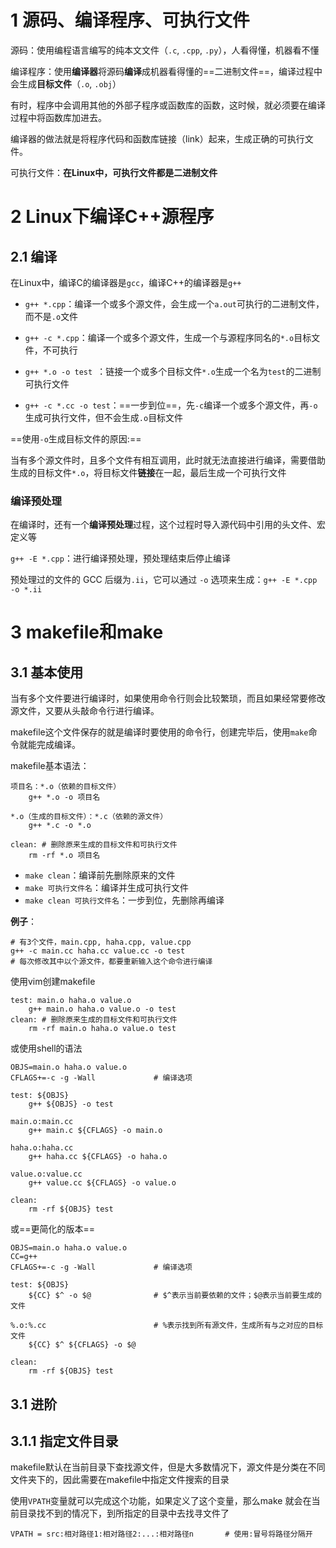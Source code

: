 # 1 源码、编译程序、可执行文件

源码：使用编程语言编写的纯本文文件（`.c`, `.cpp`, `.py`），人看得懂，机器看不懂

编译程序：使用**编译器**将源码**编译**成机器看得懂的==二进制文件==，编译过程中会生成**目标文件**（`.o`, `.obj`）

有时，程序中会调用其他的外部子程序或函数库的函数，这时候，就必须要在编译过程中将函数库加进去。

编译器的做法就是将程序代码和函数库链接（link）起来，生成正确的可执行文件。

可执行文件：**在Linux中，可执行文件都是二进制文件**



# 2 Linux下编译C++源程序

## 2.1 编译

在Linux中，编译C的编译器是`gcc`，编译C++的编译器是`g++`

- `g++ *.cpp`：编译一个或多个源文件，会生成一个`a.out`可执行的二进制文件，而不是`.o`文件

  

- `g++ -c *.cpp`：编译一个或多个源文件，生成一个与源程序同名的`*.o`目标文件，不可执行

- `g++ *.o -o test `：链接一个或多个目标文件`*.o`生成一个名为`test`的二进制可执行文件



- `g++ -c *.cc -o test`：==一步到位==，先`-c`编译一个或多个源文件，再`-o`生成可执行文件，但不会生成`.o`目标文件



==使用`-o`生成目标文件的原因:==

当有多个源文件时，且多个文件有相互调用，此时就无法直接进行编译，需要借助生成的目标文件`*.o`，将目标文件**链接**在一起，最后生成一个可执行文件



### 编译预处理

在编译时，还有一个**编译预处理**过程，这个过程时导入源代码中引用的头文件、宏定义等

`g++ -E *.cpp`：进行编译预处理，预处理结束后停止编译

预处理过的文件的 GCC 后缀为`.ii`，它可以通过 `-o` 选项来生成：`g++ -E *.cpp -o *.ii`

#  3 makefile和make

## 3.1 基本使用

当有多个文件要进行编译时，如果使用命令行则会比较繁琐，而且如果经常要修改源文件，又要从头敲命令行进行编译。

makefile这个文件保存的就是编译时要使用的命令行，创建完毕后，使用`make`命令就能完成编译。

makefile基本语法：

```shell
项目名：*.o（依赖的目标文件）
	g++ *.o -o 项目名

*.o（生成的目标文件）：*.c（依赖的源文件）
	g++ *.c -o *.o

clean: # 删除原来生成的目标文件和可执行文件
	rm -rf *.o 项目名
```

- `make clean`：编译前先删除原来的文件
- `make 可执行文件名`：编译并生成可执行文件
- `make clean 可执行文件名`：一步到位，先删除再编译



**例子**：

```shell
# 有3个文件，main.cpp, haha.cpp, value.cpp
g++ -c main.cc haha.cc value.cc -o test
# 每次修改其中以个源文件，都要重新输入这个命令进行编译
```

使用vim创建makefile

```shell
test: main.o haha.o value.o
	g++ main.o haha.o value.o -o test 
clean: # 删除原来生成的目标文件和可执行文件
	rm -rf main.o haha.o value.o test
```

或使用shell的语法

```shell
OBJS=main.o haha.o value.o
CFLAGS+=-c -g -Wall				# 编译选项

test: ${OBJS}
	g++ ${OBJS} -o test

main.o:main.cc
	g++ main.c ${CFLAGS} -o main.o
	
haha.o:haha.cc
	g++ haha.cc ${CFLAGS} -o haha.o
	
value.o:value.cc
	g++ value.cc ${CFLAGS} -o value.o

clean:
	rm -rf ${OBJS} test
```

或==更简化的版本==

```shell
OBJS=main.o haha.o value.o
CC=g++
CFLAGS+=-c -g -Wall				# 编译选项

test: ${OBJS}
	${CC} $^ -o $@				# $^表示当前要依赖的文件；$@表示当前要生成的文件

%.o:%.cc						# %表示找到所有源文件，生成所有与之对应的目标文件
	${CC} $^ ${CFLAGS} -o $@

clean:
	rm -rf ${OBJS} test
```



## 3.1 进阶

## 3.1.1 指定文件目录

makefile默认在当前目录下查找源文件，但是大多数情况下，源文件是分类在不同文件夹下的，因此需要在makefile中指定文件搜索的目录

使用`VPATH`变量就可以完成这个功能，如果定义了这个变量，那么make 就会在当前目录找不到的情况下，到所指定的目录中去找寻文件了

```shell
VPATH = src:相对路径1:相对路径2:...:相对路径n		# 使用:冒号将路径分隔开
```


